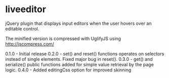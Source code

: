 liveeditor
==========

jQuery plugin that displays input editors when the user hovers over an editable control.

The minified version is compressed with UglifyJS using http://jscompress.com/

0.1.0 - Initial release
0.2.0 - set() and reset() functions operates on selectors instead of single elements. Fixed major bug in reset().
0.3.0 - get() and serialize() public functions added for simple value retrieval by the page logic.
0.4.0 - Added editingCss option for improved skinning